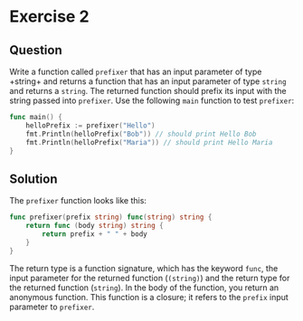 # Exercise 2

## Question

Write a function called `prefixer` that has an input parameter of type +string+ and returns a function that has an
input parameter of type `string` and returns a `string`. The returned function should prefix its input with the
string passed into `prefixer`. Use the following `main` function to test `prefixer`:

```go
func main() {
    helloPrefix := prefixer("Hello")
    fmt.Println(helloPrefix("Bob")) // should print Hello Bob
    fmt.Println(helloPrefix("Maria")) // should print Hello Maria
}
```

## Solution

The `prefixer` function looks like this:

```go
func prefixer(prefix string) func(string) string {
    return func (body string) string {
        return prefix + " " + body
    }
}
```

The return type is a function signature, which has the keyword `func`, the input parameter for the returned
function (`(string)`)
and the return type for the returned function (`string`). In the body of the function, you return an anonymous function.
This
function is a closure; it refers to the `prefix` input parameter to `prefixer`.